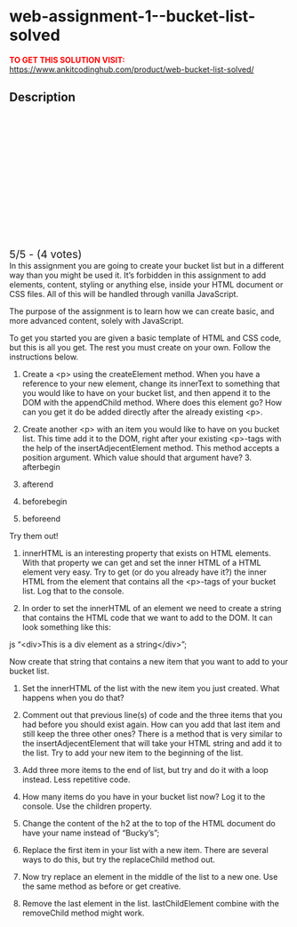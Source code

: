 # web-assignment-1--bucket-list-solved



**<span style='color:red'>TO GET THIS SOLUTION VISIT:</span>** https://www.ankitcodinghub.com/product/web-bucket-list-solved/

<h2>Description</h2>



<div class="kk-star-ratings kksr-auto kksr-align-center kksr-valign-top" data-payload="{&quot;align&quot;:&quot;center&quot;,&quot;id&quot;:&quot;127918&quot;,&quot;slug&quot;:&quot;default&quot;,&quot;valign&quot;:&quot;top&quot;,&quot;ignore&quot;:&quot;&quot;,&quot;reference&quot;:&quot;auto&quot;,&quot;class&quot;:&quot;&quot;,&quot;count&quot;:&quot;4&quot;,&quot;legendonly&quot;:&quot;&quot;,&quot;readonly&quot;:&quot;&quot;,&quot;score&quot;:&quot;5&quot;,&quot;starsonly&quot;:&quot;&quot;,&quot;best&quot;:&quot;5&quot;,&quot;gap&quot;:&quot;4&quot;,&quot;greet&quot;:&quot;Rate this product&quot;,&quot;legend&quot;:&quot;5\/5 - (4 votes)&quot;,&quot;size&quot;:&quot;24&quot;,&quot;title&quot;:&quot;WEB Assignment 1- Bucket List Solved&quot;,&quot;width&quot;:&quot;138&quot;,&quot;_legend&quot;:&quot;{score}\/{best} - ({count} {votes})&quot;,&quot;font_factor&quot;:&quot;1.25&quot;}">
            
<div class="kksr-stars">
    
<div class="kksr-stars-inactive">
            <div class="kksr-star" data-star="1" style="padding-right: 4px">
            

<div class="kksr-icon" style="width: 24px; height: 24px;"></div>
        </div>
            <div class="kksr-star" data-star="2" style="padding-right: 4px">
            

<div class="kksr-icon" style="width: 24px; height: 24px;"></div>
        </div>
            <div class="kksr-star" data-star="3" style="padding-right: 4px">
            

<div class="kksr-icon" style="width: 24px; height: 24px;"></div>
        </div>
            <div class="kksr-star" data-star="4" style="padding-right: 4px">
            

<div class="kksr-icon" style="width: 24px; height: 24px;"></div>
        </div>
            <div class="kksr-star" data-star="5" style="padding-right: 4px">
            

<div class="kksr-icon" style="width: 24px; height: 24px;"></div>
        </div>
    </div>
    
<div class="kksr-stars-active" style="width: 138px;">
            <div class="kksr-star" style="padding-right: 4px">
            

<div class="kksr-icon" style="width: 24px; height: 24px;"></div>
        </div>
            <div class="kksr-star" style="padding-right: 4px">
            

<div class="kksr-icon" style="width: 24px; height: 24px;"></div>
        </div>
            <div class="kksr-star" style="padding-right: 4px">
            

<div class="kksr-icon" style="width: 24px; height: 24px;"></div>
        </div>
            <div class="kksr-star" style="padding-right: 4px">
            

<div class="kksr-icon" style="width: 24px; height: 24px;"></div>
        </div>
            <div class="kksr-star" style="padding-right: 4px">
            

<div class="kksr-icon" style="width: 24px; height: 24px;"></div>
        </div>
    </div>
</div>
                

<div class="kksr-legend" style="font-size: 19.2px;">
            5/5 - (4 votes)    </div>
    </div>
In this assignment you are going to create your bucket list but in a different way than you might be used it. It’s forbidden in this assignment to add elements, content, styling or anything else, inside your HTML document or CSS files. All of this will be handled through vanilla JavaScript.

The purpose of the assignment is to learn how we can create basic, and more advanced content, solely with JavaScript.

To get you started you are given a basic template of HTML and CSS code, but this is all you get. The rest you must create on your own. Follow the instructions below.

1. Create a &lt;p&gt; using the createElement method. When you have a reference to your new element, change its innerText to something that you would like to have on your bucket list, and then append it to the DOM with the appendChild method. Where does this element go? How can you get it do be added directly after the already existing &lt;p&gt;.

2. Create another &lt;p&gt; with an item you would like to have on you bucket list. This time add it to the DOM, right after your existing &lt;p&gt;-tags with the help of the insertAdjecentElement method. This method accepts a position argument. Which value should that argument have? 3. afterbegin

4. afterend

5. beforebegin

6. beforeend

Try them out!

1. innerHTML is an interesting property that exists on HTML elements. With that property we can get and set the inner HTML of a HTML element very easy. Try to get (or do you already have it?) the inner HTML from the element that contains all the &lt;p&gt;-tags of your bucket list. Log that to the console.

2. In order to set the innerHTML of an element we need to create a string that contains the HTML code that we want to add to the DOM. It can look something like this:

js “&lt;div&gt;This is a div element as a string&lt;/div&gt;”;

Now create that string that contains a new item that you want to add to your bucket list.

1. Set the innerHTML of the list with the new item you just created. What happens when you do that?

2. Comment out that previous line(s) of code and the three items that you had before you should exist again. How can you add that last item and still keep the three other ones? There is a method that is very similar to the insertAdjecentElement that will take your HTML string and add it to the list. Try to add your new item to the beginning of the list.

3. Add three more items to the end of list, but try and do it with a loop instead. Less repetitive code.

4. How many items do you have in your bucket list now? Log it to the console. Use the children property.

5. Change the content of the h2 at the to top of the HTML document do have your name instead of “Bucky’s”;

6. Replace the first item in your list with a new item. There are several ways to do this, but try the replaceChild method out.

7. Now try replace an element in the middle of the list to a new one. Use the same method as before or get creative.

8. Remove the last element in the list. lastChildElement combine with the removeChild method might work.
